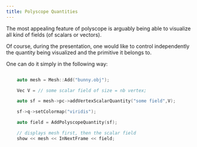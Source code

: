 ```yaml
---
title: Polyscope Quantities
---
```


The most appealing feature of polyscope is arguably being able to visualize all kind of fields (of scalars or vectors).

Of course, during the presentation, one would like to control independently the quantity being visualized and the primitive it belongs to.

One can do it simply in the following way:
```c++

    auto mesh = Mesh::Add("bunny.obj");

    Vec V = // some scalar field of size = nb vertex;

    auto sf = mesh->pc->addVertexScalarQuantity("some field",V);

    sf->q->setColormap("viridis");

    auto field = AddPolyscopeQuantity(sf);

    // displays mesh first, then the scalar field
    show << mesh << InNextFrame << field;

```


